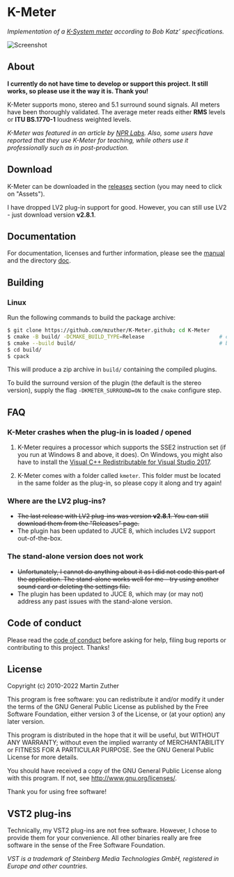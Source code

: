 # K-Meter

*Implementation of a [K-System meter] according to Bob Katz&rsquo;
specifications.*

![Screenshot](./doc/include/images/kmeter.png)

## About

**I currently do not have time to develop or support this project. It still
works, so please use it the way it is. Thank you!**

K-Meter supports mono, stereo and 5.1 surround sound signals.  All
meters have been thoroughly validated.  The average meter reads either
**RMS** levels or **ITU BS.1770-1** loudness weighted levels.

*K-Meter was featured in an article by [NPR Labs].  Also, some users
have reported that they use K-Meter for teaching, while others use it
professionally such as in post-production.*

## Download

K-Meter can be downloaded in the [releases][] section (you may need to
click on "Assets").

I have dropped LV2 plug-in support for good.  However, you can still
use LV2 - just download version **v2.8.1**.

## Documentation

For documentation, licenses and further information, please see the
[manual][] and the directory [doc][].

## Building
### Linux
Run the following commands to build the package archive:
```bash
$ git clone https://github.com/mzuther/K-Meter.github; cd K-Meter
$ cmake -B build/ -DCMAKE_BUILD_TYPE=Release                        # configure
$ cmake --build build/                                              # build
$ cd build/
$ cpack
```
This will produce a zip archive in `build/` containing the compiled plugins.

To build the surround version of the plugin (the default is the stereo version), 
supply the flag `-DKMETER_SURROUND=ON` to the `cmake` configure step.

## FAQ

### K-Meter crashes when the plug-in is loaded / opened

1. K-Meter requires a processor which supports the SSE2 instruction
   set (if you run at Windows 8 and above, it does).  On Windows, you
   might also have to install the [Visual C++ Redistributable for
   Visual Studio 2017][VC++ Redist].

2. K-Meter comes with a folder called `kmeter`.  This folder must be
   located in the same folder as the plug-in, so please copy it along
   and try again!

### Where are the LV2 plug-ins?

- ~~The last release with LV2 plug-ins was version **v2.8.1**.  You can
  still download them from the "Releases" page.~~
- The plugin has been updated to JUCE 8, which includes LV2 support 
  out-of-the-box.

### The stand-alone version does not work

- ~~Unfortunately, I cannot do anything about it as I did not code this
  part of the application.  The stand-alone works well for me - try
  using another sound card or deleting the settings file.~~
- The plugin has been updated to JUCE 8, which may (or may not) address 
  any past issues with the stand-alone version.

## Code of conduct

Please read the [code of conduct][COC] before asking for help, filing
bug reports or contributing to this project.  Thanks!

## License

Copyright (c) 2010-2022 Martin Zuther

This program is free software: you can redistribute it and/or modify
it under the terms of the GNU General Public License as published by
the Free Software Foundation, either version 3 of the License, or
(at your option) any later version.

This program is distributed in the hope that it will be useful,
but WITHOUT ANY WARRANTY; without even the implied warranty of
MERCHANTABILITY or FITNESS FOR A PARTICULAR PURPOSE.  See the
GNU General Public License for more details.

You should have received a copy of the GNU General Public License
along with this program.  If not, see <http://www.gnu.org/licenses/>.

Thank you for using free software!

## VST2 plug-ins

Technically, my VST2 plug-ins are not free software.  However, I
chose to provide them for your convenience.  All other binaries really
are free software in the sense of the Free Software Foundation.

*VST is a trademark of Steinberg Media Technologies GmbH, registered
in Europe and other countries.*


[COC]:             https://github.com/mzuther/K-Meter/tree/master/CODE_OF_CONDUCT.markdown
[doc]:             https://github.com/mzuther/K-Meter/tree/master/doc/
[manual]:          https://github.com/mzuther/K-Meter/raw/master/doc/kmeter.pdf
[releases]:        https://github.com/mzuther/K-Meter/releases

[K-System meter]:  https://www.digido.com/portfolio-item/level-practices-part-2/
[NPR Labs]:        http://www.nprlabs.org/
[VC++ Redist]:     https://www.visualstudio.com/downloads/
